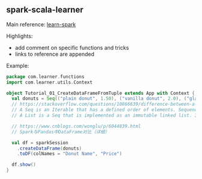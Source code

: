 ## spark-scala-learner

Main reference: [learn-spark](https://github.com/nadimbahadoor/learn-spark)

Highlights: 
- add comment on specific functions and tricks
- links to reference are appended

Example:
```scala
package com.learner.functions
import com.learner.utils.Context

object Tutorial_01_CreateDataFrameFromTuple extends App with Context {
  val donuts = Seq(("plain donut", 1.50), ("vanilla donut", 2.0), ("glazed donut", 2.50))
  // https://stackoverflow.com/questions/10866639/difference-between-a-seq-and-a-list-in-scala/43457354#43457354
  // A Seq is an Iterable that has a defined order of elements. Sequences provide a method apply() for indexing, ranging from 0 up to the length of the sequence. Seq has many subclasses including Queue, Range, List, Stack, and LinkedList.
  // A List is a Seq that is implemented as an immutable linked list. It's best used in cases with last-in first-out (LIFO) access patterns.

  // https://www.cnblogs.com/wonglu/p/6044839.html
  // Spark与Pandas中DataFrame对比（详细）

  val df = sparkSession
    .createDataFrame(donuts)
    .toDF(colNames = "Donut Name", "Price")

  df.show()
}
```
